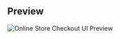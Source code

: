 
## Preview

![Online Store Checkout UI Preview](https://github.com/ebulfez21/Html_Task/blob/main/h6/SharedScreenshot.jpg)